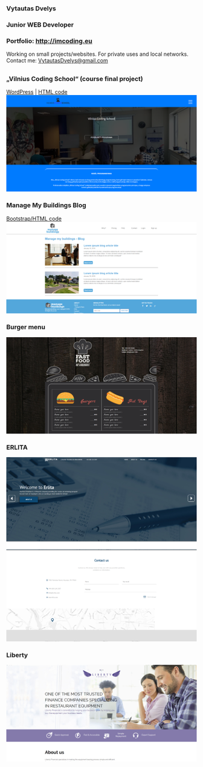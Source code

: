 ### Vytautas Dvelys
### Junior WEB Developer
### Portfolio: http://imcoding.eu
Working on small projects/websites. For private uses and local networks.
Contact me: [VytautasDvelys@gmail.com](mailto:vytautasdvelys@gmail.com)

##

### „Vilnius Coding School“ (course final project)
[WordPress](http://imcoding.eu/portfolio/vcs/wp/) | [HTML code](VCS)
![demo](screenshots/vcs.png)

### Manage My Buildings Blog
[Bootstrap/HTML code](ManageMyBuildings)
![demo](screenshots/mb.png)


### Burger menu
![demo](screenshots/burger1.png)


### ERLITA
![demo](screenshots/erlita.png)
![demo](screenshots/erlita-contact.png)

### Liberty
![demo](screenshots/liberty.png)



